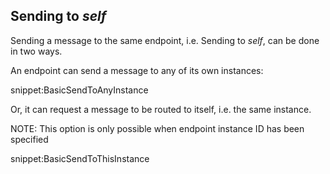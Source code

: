 ## Sending to *self*

Sending a message to the same endpoint, i.e. Sending to *self*, can be done in two ways.

An endpoint can send a message to any of its own instances:

snippet:BasicSendToAnyInstance

Or, it can request a message to be routed to itself, i.e. the same instance.

NOTE: This option is only possible when endpoint instance ID has been specified

snippet:BasicSendToThisInstance